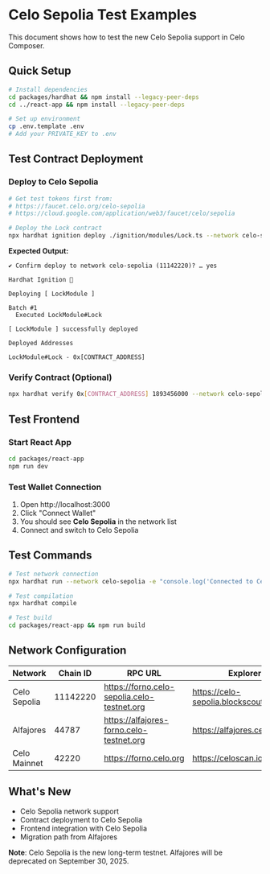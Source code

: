 # Celo Sepolia Test Examples

This document shows how to test the new Celo Sepolia support in Celo Composer.

## Quick Setup

```bash
# Install dependencies
cd packages/hardhat && npm install --legacy-peer-deps
cd ../react-app && npm install --legacy-peer-deps

# Set up environment
cp .env.template .env
# Add your PRIVATE_KEY to .env
```

## Test Contract Deployment

### Deploy to Celo Sepolia

```bash
# Get test tokens first from:
# https://faucet.celo.org/celo-sepolia
# https://cloud.google.com/application/web3/faucet/celo/sepolia

# Deploy the Lock contract
npx hardhat ignition deploy ./ignition/modules/Lock.ts --network celo-sepolia
```

**Expected Output:**
```
✔ Confirm deploy to network celo-sepolia (11142220)? … yes

Hardhat Ignition 🚀

Deploying [ LockModule ]

Batch #1
  Executed LockModule#Lock

[ LockModule ] successfully deployed 

Deployed Addresses

LockModule#Lock - 0x[CONTRACT_ADDRESS]
```

### Verify Contract (Optional)

```bash
npx hardhat verify 0x[CONTRACT_ADDRESS] 1893456000 --network celo-sepolia
```

## Test Frontend

### Start React App

```bash
cd packages/react-app
npm run dev
```

### Test Wallet Connection

1. Open http://localhost:3000
2. Click "Connect Wallet"
3. You should see **Celo Sepolia** in the network list
4. Connect and switch to Celo Sepolia

## Test Commands

```bash
# Test network connection
npx hardhat run --network celo-sepolia -e "console.log('Connected to Celo Sepolia!')"

# Test compilation
npx hardhat compile

# Test build
cd packages/react-app && npm run build
```

## Network Configuration

| Network      | Chain ID | RPC URL                                    | Explorer                           |
| ------------ | -------- | ------------------------------------------ | ---------------------------------- |
| Celo Sepolia | 11142220 | https://forno.celo-sepolia.celo-testnet.org | https://celo-sepolia.blockscout.com |
| Alfajores    | 44787    | https://alfajores-forno.celo-testnet.org   | https://alfajores.celoscan.io      |
| Celo Mainnet | 42220    | https://forno.celo.org                     | https://celoscan.io                |

## What's New

- Celo Sepolia network support
- Contract deployment to Celo Sepolia
- Frontend integration with Celo Sepolia
- Migration path from Alfajores

**Note**: Celo Sepolia is the new long-term testnet. Alfajores will be deprecated on September 30, 2025. 